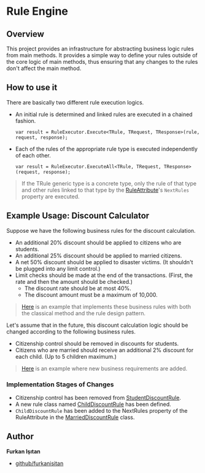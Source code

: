 # Rule Engine
 
## Overview

This project provides an infrastructure for abstracting business logic rules from main methods. It provides a simple way to define your rules outside of the core logic of main methods, thus ensuring that any changes to the rules don't affect the main method.

## How to use it

There are basically two different rule execution logics.

* An initial rule is determined and linked rules are executed in a chained fashion.
    ```
    var result = RuleExecutor.Execute<TRule, TRequest, TResponse>(rule, request, response);
    ```
* Each of the rules of the appropriate rule type is executed independently of each other. 
    ```
    var result = RuleExecutor.ExecuteAll<TRule, TRequest, TResponse>(request, response);
    ```

> If the TRule generic type is a concrete type, only the rule of that type and other rules linked to that type by the [RuleAttribute](/src/RuleDesignPattern.RuleEngine/RuleAttribute.cs)'s `NextRules` property are executed.


## Example Usage: Discount Calculator

Suppose we have the following business rules for the discount calculation.

* An additional 20% discount should be applied to citizens who are students.
* An additional 25% discount should be applied to married citizens.
* A net 50% discount should be applied to disaster victims. (It shouldn't be plugged into any limit control.)
* Limit checks should be made at the end of the transactions. (First, the rate and then the amount should be checked.)
    - The discount rate should be at most 40%.
    - The discount amount must be a maximum of 10,000.

> [Here](/src/Samples/RuleDesignPattern.Samples.DiscountCalculation/V1/) is an example that implements these business rules with both the classical method and the rule design pattern.

Let's assume that in the future, this discount calculation logic should be changed according to the following business rules.

* Citizenship control should be removed in discounts for students.
* Citizens who are married should receive an additional 2% discount for each child. (Up to 5 children maximum.)

> [Here](/src/Samples/RuleDesignPattern.Samples.DiscountCalculation/V2/) is an example where new business requirements are added.

### Implementation Stages of Changes

* Citizenship control has been removed from [StudentDiscountRule](/src/Samples/RuleDesignPattern.Samples.DiscountCalculation/V2/RuleDesign/Rules/StudentDiscountRule.cs).
* A new rule class named [ChildDiscountRule](/src/Samples/RuleDesignPattern.Samples.DiscountCalculation/V2/RuleDesign/Rules/ChildDiscountRule.cs) has been defined.
* `ChildDiscountRule` has been added to the NextRules property of the RuleAttribute in the [MarriedDiscountRule](/src/Samples/RuleDesignPattern.Samples.DiscountCalculation/V2/RuleDesign/Rules/MarriedDiscountRule.cs) class.


## Author

**Furkan Işıtan**

* [github/furkanisitan](https://github.com/furkanisitan)
